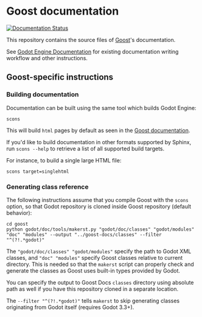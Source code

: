 # Goost documentation

[![Documentation Status](https://readthedocs.org/projects/goost/badge/?version=1.0-gd3)](https://goost.readthedocs.io/en/latest/?badge=1.0-gd3)

This repository contains the source files of
[Goost](https://github.com/goostengine/goost)'s documentation.

See [Godot Engine Documentation](https://github.com/godotengine/godot-docs)
for existing documentation writing workflow and other instructions.

## Goost-specific instructions

### Building documentation

Documentation can be built using the same tool which builds Godot Engine:
```
scons
```

This will build `html` pages by default as seen in the
[Goost documentation](https://goost.readthedocs.io/en/latest/).

If you'd like to build documentation in other formats supported by Sphinx, 
run `scons --help` to retrieve a list of all supported build targets.

For instance, to build a single large HTML file:

```
scons target=singlehtml
```

### Generating class reference

The following instructions assume that you compile Goost with the `scons` option,
so that Godot repository is cloned inside Goost repository (default behavior):

```
cd goost
python godot/doc/tools/makerst.py "godot/doc/classes" "godot/modules" "doc" "modules" --output "../goost-docs/classes" --filter "^(?!.*godot)"
```

The `"godot/doc/classes" "godot/modules"` specify the path to Godot XML classes,
and `"doc" "modules"` specify Goost classes relative to current directory. This 
is needed so that the `makerst` script can properly check and generate the
classes as Goost uses built-in types provided by Godot.

You can specify the output to Goost Docs `classes` directory using absolute path
as well if you have this repository cloned in a separate location.

The `--filter "^(?!.*godot)"` tells `makerst` to skip generating classes
originating from Godot itself (requires Godot 3.3+).
